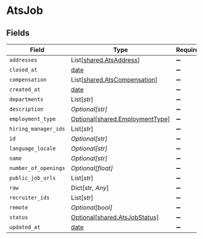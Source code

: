 # AtsJob


## Fields

| Field                                                                    | Type                                                                     | Required                                                                 | Description                                                              |
| ------------------------------------------------------------------------ | ------------------------------------------------------------------------ | ------------------------------------------------------------------------ | ------------------------------------------------------------------------ |
| `addresses`                                                              | List[[shared.AtsAddress](../../models/shared/atsaddress.md)]             | :heavy_minus_sign:                                                       | N/A                                                                      |
| `closed_at`                                                              | [date](https://docs.python.org/3/library/datetime.html#date-objects)     | :heavy_minus_sign:                                                       | N/A                                                                      |
| `compensation`                                                           | List[[shared.AtsCompensation](../../models/shared/atscompensation.md)]   | :heavy_minus_sign:                                                       | N/A                                                                      |
| `created_at`                                                             | [date](https://docs.python.org/3/library/datetime.html#date-objects)     | :heavy_minus_sign:                                                       | N/A                                                                      |
| `departments`                                                            | List[*str*]                                                              | :heavy_minus_sign:                                                       | N/A                                                                      |
| `description`                                                            | *Optional[str]*                                                          | :heavy_minus_sign:                                                       | N/A                                                                      |
| `employment_type`                                                        | [Optional[shared.EmploymentType]](../../models/shared/employmenttype.md) | :heavy_minus_sign:                                                       | N/A                                                                      |
| `hiring_manager_ids`                                                     | List[*str*]                                                              | :heavy_minus_sign:                                                       | N/A                                                                      |
| `id`                                                                     | *Optional[str]*                                                          | :heavy_minus_sign:                                                       | N/A                                                                      |
| `language_locale`                                                        | *Optional[str]*                                                          | :heavy_minus_sign:                                                       | N/A                                                                      |
| `name`                                                                   | *Optional[str]*                                                          | :heavy_minus_sign:                                                       | N/A                                                                      |
| `number_of_openings`                                                     | *Optional[float]*                                                        | :heavy_minus_sign:                                                       | N/A                                                                      |
| `public_job_urls`                                                        | List[*str*]                                                              | :heavy_minus_sign:                                                       | N/A                                                                      |
| `raw`                                                                    | Dict[str, *Any*]                                                         | :heavy_minus_sign:                                                       | N/A                                                                      |
| `recruiter_ids`                                                          | List[*str*]                                                              | :heavy_minus_sign:                                                       | N/A                                                                      |
| `remote`                                                                 | *Optional[bool]*                                                         | :heavy_minus_sign:                                                       | N/A                                                                      |
| `status`                                                                 | [Optional[shared.AtsJobStatus]](../../models/shared/atsjobstatus.md)     | :heavy_minus_sign:                                                       | N/A                                                                      |
| `updated_at`                                                             | [date](https://docs.python.org/3/library/datetime.html#date-objects)     | :heavy_minus_sign:                                                       | N/A                                                                      |